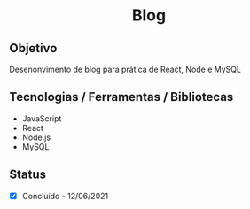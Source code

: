 <h1 align="center">Blog</h1>

## Objetivo
Desenonvimento de blog para prática de React, Node e MySQL

## Tecnologias / Ferramentas / Bibliotecas
- JavaScript
- React
- Node.js
- MySQL

## Status
- [x] Concluído - 12/06/2021
